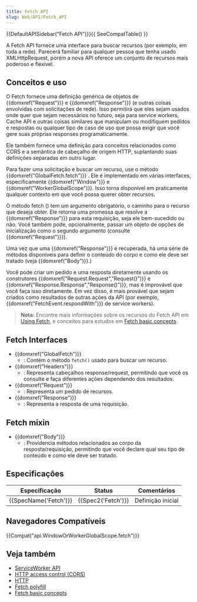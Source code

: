 ```yaml
---
title: Fetch API
slug: Web/API/Fetch_API
---
```

{{DefaultAPISidebar("Fetch API")}}{{ SeeCompatTable() }}

A Fetch API fornece uma interface para buscar recursos (por exemplo, em toda a rede). Parecerá familiar para qualquer pessoa que tenha usado XMLHttpRequest, porém a nova API oferece um conjunto de recursos mais poderoso e flexível.

## Conceitos e uso

O Fetch fornece uma definição genérica de objetos de {{domxref("Request")}} e {{domxref("Response")}} (e outras coisas envolvidas com solicitações de rede). Isso permitirá que eles sejam usados onde quer que sejam necessários no futuro, seja para service workers, Cache API e outras coisas similares que manipulam ou modifiquem pedidos e respostas ou qualquer tipo de caso de uso que possa exigir que você gere suas próprias responses programaticamente.

Ele também fornece uma definição para conceitos relacionados como CORS e a semântica de cabeçalho de origem HTTP, suplantando suas definições separadas em outro lugar.

Para fazer uma solicitação e buscar um recurso, use o método {{domxref("GlobalFetch.fetch")}} . Ele é implementado em várias interfaces, especificamente {{domxref("Window")}} e {{domxref("WorkerGlobalScope")}}. Isso torna disponível em praticamente qualquer contexto em que você possa querer obter recursos.

O método fetch () tem um argumento obrigatório, o caminho para o recurso que deseja obter. Ele retorna uma promessa que resolve a {{domxref("Response")}} para esta requisição, seja ele bem-sucedido ou não. Você também pode, opcionalmente, passar um objeto de opções de inicialização como o segundo argumento (consulte {{domxref("Request")}}).

Uma vez que uma {{domxref("Response")}} é recuperada, há uma série de métodos disponíveis para definir o conteúdo do corpo e como ele deve ser tratado (veja {{domxref("Body")}}.)

Você pode criar um pedido e uma resposta diretamente usando os construtores {{domxref("Request.Request","Request()")}} e {{domxref("Response.Response","Response()")}}, mas é improvável que você faça isso diretamente. Em vez disso, é mais provável que sejam criados como resultados de outras ações da API (por exemplo, {{domxref("FetchEvent.respondWith")}} de service workers).

> **Nota:** Encontre mais informações sobre os recursos do Fetch API em [Using Fetch](/pt-BR/docs/Web/API/Fetch_API/Using_Fetch), e conceitos para estudos em [Fetch basic concepts](/pt-BR/docs/Web/API/Fetch_API/Basic_concepts).

## Fetch Interfaces

- {{domxref("GlobalFetch")}}
  - : Contém o método `fetch()` usado para buscar um recurso.
- {{domxref("Headers")}}
  - : Representa cabeçalhos response/request, permitindo que você os consulte e faça diferentes ações dependendo dos resultados.
- {{domxref("Request")}}
  - : Representa um pedido de recursos.
- {{domxref("Response")}}
  - : Representa a resposta de uma requisição.

## Fetch mixin

- {{domxref("Body")}}
  - : Providencia métodos relacionados ao corpo da resposta/requisição, permitindo que você declare qual seu tipo de conteúdo e como ele deve ser tratado.

## Especificações

| Especificação                | Status                   | Comentários       |
| ---------------------------- | ------------------------ | ----------------- |
| {{SpecName('Fetch')}} | {{Spec2('Fetch')}} | Definição inicial |

## Navegadores Compatíveis

{{Compat("api.WindowOrWorkerGlobalScope.fetch")}}

## Veja também

- [ServiceWorker API](/pt-BR/docs/Web/API/ServiceWorker_API)
- [HTTP access control (CORS)](/pt-BR/docs/Web/HTTP/Access_control_CORS)
- [HTTP](/pt-BR/docs/Web/HTTP)
- [Fetch polyfill](https://github.com/github/fetch)
- [Fetch basic concepts](/pt-BR/docs/Web/API/Fetch_API/Basic_concepts)
